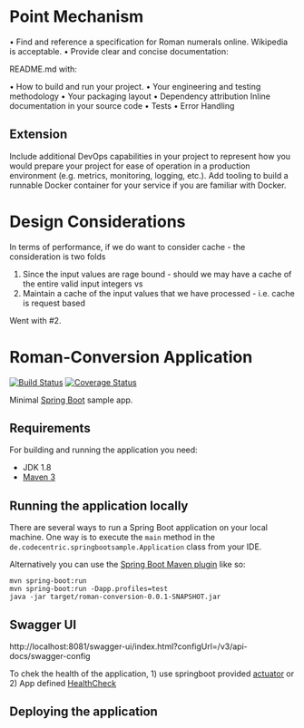 # Point Mechanism
• Find and reference a specification for Roman numerals online. Wikipedia is acceptable.
• Provide clear and concise documentation:  

README.md with:

• How to build and run your project.
• Your engineering and testing methodology
• Your packaging layout
• Dependency attribution
Inline documentation in your source code
• Tests
• Error Handling

## Extension

Include additional DevOps capabilities in your project to represent how you
would prepare your project for ease of operation in a production environment (e.g. metrics,
monitoring, logging, etc.). Add tooling to build a runnable Docker container for your service if
you are familiar with Docker.

# Design Considerations

In terms of performance, if we do want to consider cache - the consideration is two folds 

1) Since the input values are rage bound - should we may have a cache of the entire valid input integers vs 
2) Maintain a cache of the input values that we have processed - i.e. cache is request based 

Went with #2.


# Roman-Conversion Application

[![Build Status]()]()
[![Coverage Status]()]()

Minimal [Spring Boot](http://projects.spring.io/spring-boot/) sample app.

## Requirements

For building and running the application you need:

- JDK 1.8
- [Maven 3](https://maven.apache.org)

## Running the application locally

There are several ways to run a Spring Boot application on your local machine. One way is to execute the `main` method in the `de.codecentric.springbootsample.Application` class from your IDE.

Alternatively you can use the [Spring Boot Maven plugin](https://docs.spring.io/spring-boot/docs/current/reference/html/build-tool-plugins-maven-plugin.html) like so:

```shell
mvn spring-boot:run
mvn spring-boot:run -Dapp.profiles=test
java -jar target/roman-conversion-0.0.1-SNAPSHOT.jar
```
## Swagger UI 

http://localhost:8081/swagger-ui/index.html?configUrl=/v3/api-docs/swagger-config

To chek the health of the application, 1) use springboot provided [actuator](http://localhost:8080/actuator/health) or 2) App defined [HealthCheck](http://localhost:8080/)
## Deploying the application

